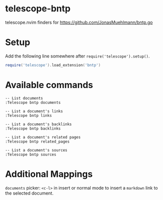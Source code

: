 # telescope-bntp
telescope.nvim finders for https://github.com/JonasMuehlmann/bntp.go

# Setup

Add the following line somewhere after `require('telescope').setup()`.
```lua
require('telescope').load_extension('bntp')
```

# Available commands

```vim
-- List documents
:Telescope bntp documents

-- List a document's links
:Telescope bntp links

-- List a document's backlinks
:Telescope bntp backlinks

-- List a document's related pages
:Telescope bntp related_pages

-- List a document's sources
:Telescope bntp sources
```

# Additional Mappings

`documents` picker: `<c-l>` in insert or normal mode to insert a `markdown` link to the selected document.
